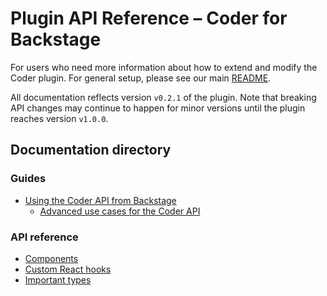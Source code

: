 # Plugin API Reference – Coder for Backstage

For users who need more information about how to extend and modify the Coder plugin. For general setup, please see our main [README](../README.md).

All documentation reflects version `v0.2.1` of the plugin. Note that breaking API changes may continue to happen for minor versions until the plugin reaches version `v1.0.0`.

## Documentation directory

### Guides

- [Using the Coder API from Backstage](./guides/coder-api.md)
  - [Advanced use cases for the Coder API](./guides//coder-api-advanced.md)

### API reference

- [Components](./api-reference/components.md)
- [Custom React hooks](./api-reference/hooks.md)
- [Important types](./api-reference/types.md)
